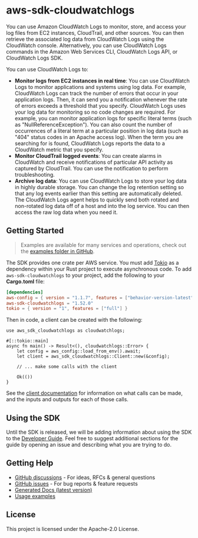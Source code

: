 # aws-sdk-cloudwatchlogs

You can use Amazon CloudWatch Logs to monitor, store, and access your log files from EC2 instances, CloudTrail, and other sources. You can then retrieve the associated log data from CloudWatch Logs using the CloudWatch console. Alternatively, you can use CloudWatch Logs commands in the Amazon Web Services CLI, CloudWatch Logs API, or CloudWatch Logs SDK.

You can use CloudWatch Logs to:
  - __Monitor logs from EC2 instances in real time__: You can use CloudWatch Logs to monitor applications and systems using log data. For example, CloudWatch Logs can track the number of errors that occur in your application logs. Then, it can send you a notification whenever the rate of errors exceeds a threshold that you specify. CloudWatch Logs uses your log data for monitoring so no code changes are required. For example, you can monitor application logs for specific literal terms (such as "NullReferenceException"). You can also count the number of occurrences of a literal term at a particular position in log data (such as "404" status codes in an Apache access log). When the term you are searching for is found, CloudWatch Logs reports the data to a CloudWatch metric that you specify.
  - __Monitor CloudTrail logged events__: You can create alarms in CloudWatch and receive notifications of particular API activity as captured by CloudTrail. You can use the notification to perform troubleshooting.
  - __Archive log data__: You can use CloudWatch Logs to store your log data in highly durable storage. You can change the log retention setting so that any log events earlier than this setting are automatically deleted. The CloudWatch Logs agent helps to quickly send both rotated and non-rotated log data off of a host and into the log service. You can then access the raw log data when you need it.

## Getting Started

> Examples are available for many services and operations, check out the
> [examples folder in GitHub](https://github.com/awslabs/aws-sdk-rust/tree/main/examples).

The SDK provides one crate per AWS service. You must add [Tokio](https://crates.io/crates/tokio)
as a dependency within your Rust project to execute asynchronous code. To add `aws-sdk-cloudwatchlogs` to
your project, add the following to your **Cargo.toml** file:

```toml
[dependencies]
aws-config = { version = "1.1.7", features = ["behavior-version-latest"] }
aws-sdk-cloudwatchlogs = "1.52.0"
tokio = { version = "1", features = ["full"] }
```

Then in code, a client can be created with the following:

```rust,no_run
use aws_sdk_cloudwatchlogs as cloudwatchlogs;

#[::tokio::main]
async fn main() -> Result<(), cloudwatchlogs::Error> {
    let config = aws_config::load_from_env().await;
    let client = aws_sdk_cloudwatchlogs::Client::new(&config);

    // ... make some calls with the client

    Ok(())
}
```

See the [client documentation](https://docs.rs/aws-sdk-cloudwatchlogs/latest/aws_sdk_cloudwatchlogs/client/struct.Client.html)
for information on what calls can be made, and the inputs and outputs for each of those calls.

## Using the SDK

Until the SDK is released, we will be adding information about using the SDK to the
[Developer Guide](https://docs.aws.amazon.com/sdk-for-rust/latest/dg/welcome.html). Feel free to suggest
additional sections for the guide by opening an issue and describing what you are trying to do.

## Getting Help

* [GitHub discussions](https://github.com/awslabs/aws-sdk-rust/discussions) - For ideas, RFCs & general questions
* [GitHub issues](https://github.com/awslabs/aws-sdk-rust/issues/new/choose) - For bug reports & feature requests
* [Generated Docs (latest version)](https://awslabs.github.io/aws-sdk-rust/)
* [Usage examples](https://github.com/awslabs/aws-sdk-rust/tree/main/examples)

## License

This project is licensed under the Apache-2.0 License.

